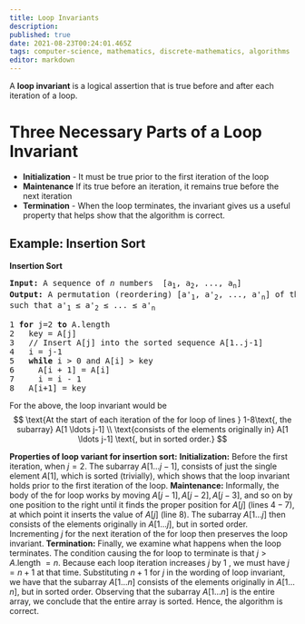 ```yaml
---
title: Loop Invariants
description: 
published: true
date: 2021-08-23T00:24:01.465Z
tags: computer-science, mathematics, discrete-mathematics, algorithms
editor: markdown
---
```


A **loop invariant** is a logical assertion that is true before and after each iteration of a loop. 

# Three Necessary Parts of a Loop Invariant
* **Initialization** - It must be true prior to the first iteration of the loop
* **Maintenance** If its true before an iteration, it remains true before the next iteration
* **Termination** - When the loop terminates, the invariant gives us a useful property
that helps show that the algorithm is correct.




## Example: Insertion Sort

**Insertion Sort**
<pre>
<strong>Input:</strong> A sequence of <i>n</i> numbers  [a<sub>1</sub>, a<sub>2</sub>, ..., a<sub>n</sub>]
<strong>Output:</strong> A permutation (reordering) [a<super>'</super><sub>1</sub>, a<super>'</super><sub>2</sub>, ..., a<super>'</super><sub>n</sub>] of the input sequence
such that a<super>'</super><sub>1</sub> ≤ a<super>'</super><sub>2</sub> ≤ ... ≤ a<super>'</super><sub>n</sub>
</pre>

<pre>
1 <strong>for</strong> j=2 <strong>to</strong> A.length
2   key = A[j]
3   // Insert A[j] into the sorted sequence A[1..j-1]
4   i = j-1
5   <strong>while</strong> i > 0 and A[i] > key
6     A[i + 1] = A[i]
7     i = i - 1
8   A[i+1] = key
</pre>

For the above, the loop invariant would be
$$
\text{At the start of each iteration of the for loop of lines } 1-8\text{, the subarray} A[1 \ldots j-1] \\ \text{consists of the elements originally in} A[1 \ldots j-1] \text{, but in sorted order.}
$$
 
**Properties of loop variant for insertion sort:**
**Initialization:** Before the first iteration, when $j=2$. The subarray $A[1 \ldots j-1]$, consists of just the single element $A[1]$, which  is sorted (trivially), which shows that the loop invariant holds prior to the first iteration of the loop. 
**Maintenance:** Informally, the body of the for loop works by moving $A[j-1], A[j-2], A[j-3]$, and so on by one position to the right until it finds the proper position for $A[j]$ (lines $4-7)$, at which point it inserts the value of $A[j]$ (line 8). The subarray $A[1 \ldots j]$ then consists of the elements originally in $A[1 \ldots j]$, but in sorted order. Incrementing $j$ for the next iteration of the for loop then preserves the loop invariant.
**Termination:** Finally, we examine what happens when the loop terminates. The condition causing the for loop to terminate is that $j>A$.length $=n$. Because each loop iteration increases $j$ by 1 , we must have $j=n+1$ at that time. Substituting $n+1$ for $j$ in the wording of loop invariant, we have that the subarray $A[1 \ldots n]$ consists of the elements originally in $A[1 \ldots n]$, but in sorted order. Observing that the subarray $A[1 \ldots n]$ is the entire array, we conclude that the entire array is sorted. Hence, the algorithm is correct.
